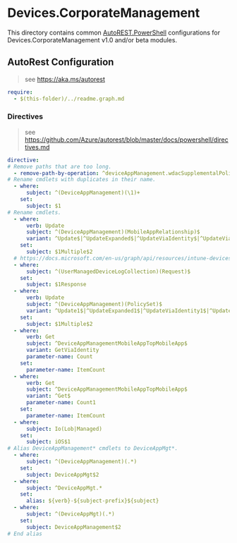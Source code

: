 # Devices.CorporateManagement

This directory contains common [AutoREST.PowerShell](https://github.com/Azure/autorest.powershell) configurations for Devices.CorporateManagement v1.0 and/or beta modules.

## AutoRest Configuration

> see <https://aka.ms/autorest>

``` yaml
require:
  - $(this-folder)/../readme.graph.md
```

### Directives

> see https://github.com/Azure/autorest/blob/master/docs/powershell/directives.md

``` yaml
directive:
# Remove paths that are too long.
  - remove-path-by-operation: ^deviceAppManagement.wdacSupplementalPolicy.deviceStatus.*$|^deviceManagement.deviceHealthScript.deviceRunState.managedDevice_deleteUserFromSharedAppleDevice|^deviceAppManagement.mobileApp.userStatus.deviceStatus.app.microsoft.graph.iosVppApp_.*$|^deviceAppManagement.managedAppRegistration.(appliedPolicy|Intendedpolicy).microsoft.graph.*_.*$
# Rename cmdlets with duplicates in their name.
  - where:
      subject: ^(DeviceAppManagement)(\1)+
    set:
      subject: $1
# Rename cmdlets.
  - where:
      verb: Update
      subject: ^(DeviceAppManagement)(MobileAppRelationship)$
      variant: ^Update$|^UpdateExpanded$|^UpdateViaIdentity$|^UpdateViaIdentityExpanded$
    set:
      subject: $1Multiple$2
  # https://docs.microsoft.com/en-us/graph/api/resources/intune-devices-devicelogcollectionresponse?view=graph-rest-beta
  - where:
      subject: ^(UserManagedDeviceLogCollection)(Request)$
    set:
      subject: $1Response
  - where:
      verb: Update
      subject: ^(DeviceAppManagement)(PolicySet)$
      variant: ^Update1$|^UpdateExpanded1$|^UpdateViaIdentity1$|^UpdateViaIdentityExpanded1$
    set:
      subject: $1Multiple$2
  - where:
      verb: Get
      subject: ^DeviceAppManagementMobileAppTopMobileApp$
      variant: GetViaIdentity
      parameter-name: Count
    set:
      parameter-name: ItemCount
  - where:
      verb: Get
      subject: ^DeviceAppManagementMobileAppTopMobileApp$
      variant: ^Get$
      parameter-name: Count1
    set:
      parameter-name: ItemCount
  - where:
      subject: Io(Lob|Managed)
    set:
      subject: iOS$1
# Alias DeviceAppManagement* cmdlets to DeviceAppMgt*.
  - where:
      subject: ^(DeviceAppManagement)(.*)
    set:
      subject: DeviceAppMgt$2
  - where:
      subject: ^DeviceAppMgt.*
    set:
      alias: ${verb}-${subject-prefix}${subject}
  - where:
      subject: ^(DeviceAppMgt)(.*)
    set:
      subject: DeviceAppManagement$2
# End alias
```
